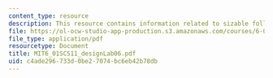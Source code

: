 ```yaml
---
content_type: resource
description: This resource contains information related to sizable following.
file: https://ol-ocw-studio-app-production.s3.amazonaws.com/courses/6-01sc-introduction-to-electrical-engineering-and-computer-science-i-spring-2011/c4ade296733d0be27074bc6eb42b78db_MIT6_01SCS11_designLab06.pdf
file_type: application/pdf
resourcetype: Document
title: MIT6_01SCS11_designLab06.pdf
uid: c4ade296-733d-0be2-7074-bc6eb42b78db
---
```

